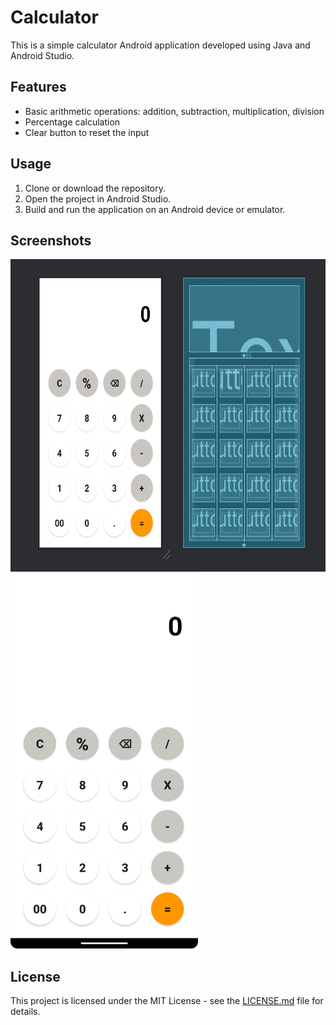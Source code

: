 # Calculator

This is a simple calculator Android application developed using Java and Android Studio.

## Features

- Basic arithmetic operations: addition, subtraction, multiplication, division
- Percentage calculation
- Clear button to reset the input

## Usage

1. Clone or download the repository.
2. Open the project in Android Studio.
3. Build and run the application on an Android device or emulator.

## Screenshots

<img src="/screenshots/screenshot1.png" alt="Screenshot 1" width="600" height="500">
<img src="/screenshots/screenshot2.png" alt="Screenshot 2" width="300" height="600">

## License

This project is licensed under the MIT License - see the [LICENSE.md](LICENSE.md) file for details.
